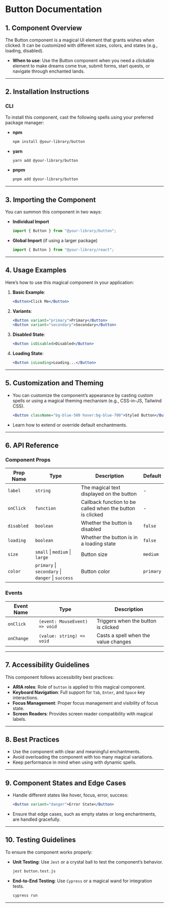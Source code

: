 # Button Documentation

## 1. Component Overview

The Button component is a magical UI element that grants wishes when clicked. It can be customized with different sizes, colors, and states (e.g., loading, disabled).

- **When to use**: Use the Button component when you need a clickable element to make dreams come true, submit forms, start quests, or navigate through enchanted lands.

---

## 2. Installation Instructions

### CLI

To install this component, cast the following spells using your preferred package manager:

- **npm**

  ```bash
  npm install @your-library/button
  ```

- **yarn**

  ```bash
  yarn add @your-library/button
  ```

- **pnpm**
  ```bash
  pnpm add @your-library/button
  ```

---

## 3. Importing the Component

You can summon this component in two ways:

- **Individual Import**

  ```javascript
  import { Button } from "@your-library/button";
  ```

- **Global Import** (if using a larger package)
  ```javascript
  import { Button } from "@your-library/react";
  ```

---

## 4. Usage Examples

Here’s how to use this magical component in your application:

1. **Basic Example**:

   ```jsx
   <Button>Click Me</Button>
   ```

2. **Variants**:

   ```jsx
   <Button variant="primary">Primary</Button>
   <Button variant="secondary">Secondary</Button>
   ```

3. **Disabled State**:

   ```jsx
   <Button isDisabled>Disabled</Button>
   ```

4. **Loading State**:
   ```jsx
   <Button isLoading>Loading...</Button>
   ```

---

## 5. Customization and Theming

- You can customize the component’s appearance by casting custom spells or using a magical theming mechanism (e.g., CSS-in-JS, Tailwind CSS).

  ```jsx
  <Button className="bg-blue-500 hover:bg-blue-700">Styled Button</Button>
  ```

- Learn how to extend or override default enchantments.

---

## 6. API Reference

### Component Props

| Prop Name    | Type       | Description                        | Default     |
| ------------ | ---------- | ---------------------------------- | ----------- |
| `label`      | `string`   | The magical text displayed on the button | - |
| `onClick`    | `function` | Callback function to be called when the button is clicked | - |
| `disabled`   | `boolean`  | Whether the button is disabled | `false` |
| `loading`    | `boolean`  | Whether the button is in a loading state | `false` |
| `size`       | `small` &#124; `medium` &#124; `large` | Button size | `medium` |
| `color`      | `primary` &#124; `secondary` &#124; `danger` &#124; `success` | Button color | `primary` |

### Events

| Event Name | Type                          | Description                      |
| ---------- | ----------------------------- | -------------------------------- |
| `onClick`  | `(event: MouseEvent) => void` | Triggers when the button is clicked |
| `onChange` | `(value: string) => void`     | Casts a spell when the value changes |

---

## 7. Accessibility Guidelines

This component follows accessibility best practices:

- **ARIA roles**: Role of `button` is applied to this magical component.
- **Keyboard Navigation**: Full support for `Tab`, `Enter`, and `Space` key interactions.
- **Focus Management**: Proper focus management and visibility of focus state.
- **Screen Readers**: Provides screen reader compatibility with magical labels.

---

## 8. Best Practices

- Use the component with clear and meaningful enchantments.
- Avoid overloading the component with too many magical variations.
- Keep performance in mind when using with dynamic spells.

---

## 9. Component States and Edge Cases

- Handle different states like hover, focus, error, success:

  ```jsx
  <Button variant="danger">Error State</Button>
  ```

- Ensure that edge cases, such as empty states or long enchantments, are handled gracefully.

---

## 10. Testing Guidelines

To ensure the component works properly:

- **Unit Testing**: Use `Jest` or a crystal ball to test the component’s behavior.

  ```bash
  jest button.test.js
  ```

- **End-to-End Testing**: Use `Cypress` or a magical wand for integration tests.
  ```bash
  cypress run
  ```

---